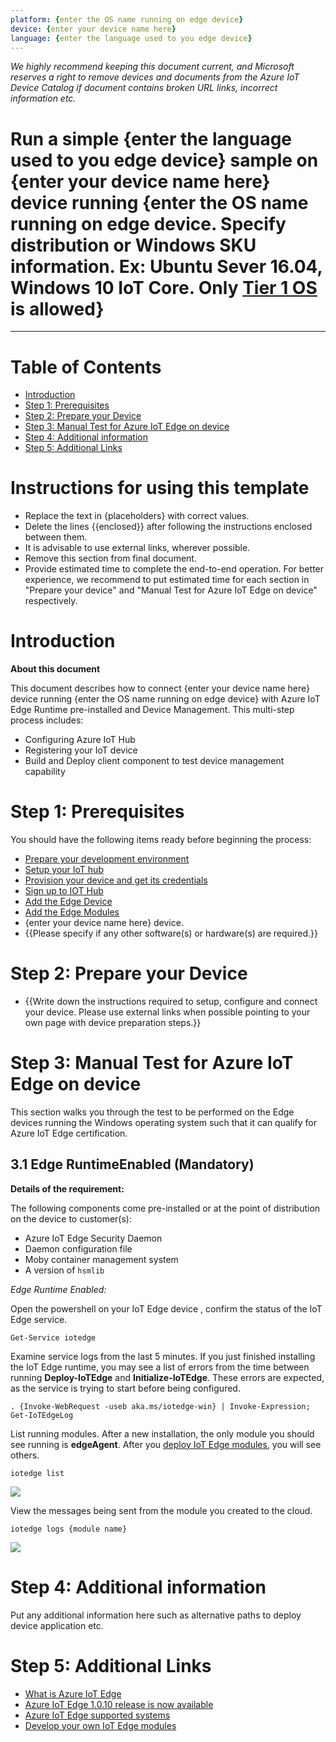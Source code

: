 ```yaml
---
platform: {enter the OS name running on edge device}
device: {enter your device name here}
language: {enter the language used to you edge device}
---
```


*We highly recommend keeping this document current, and Microsoft reserves a right to remove devices and documents from the Azure IoT Device Catalog if document contains broken URL links, incorrect information etc.*

Run a simple {enter the language used to you edge device} sample on {enter your device name here} device running {enter the OS name running on edge device. Specify distribution or Windows SKU information. Ex: Ubuntu Sever 16.04, Windows 10 IoT Core. Only [Tier 1 OS](https://docs.microsoft.com/en-us/azure/iot-edge/support) is allowed}
===
---

# Table of Contents

-   [Introduction](#Introduction)
-   [Step 1: Prerequisites](#Prerequisites)
-   [Step 2: Prepare your Device](#PrepareDevice)
-   [Step 3: Manual Test for Azure IoT Edge on device](#Manual)
-   [Step 4: Additional information](#Additionalinformation)
-   [Step 5: Additional Links](#AdditionalLinks)

# Instructions for using this template

-   Replace the text in {placeholders} with correct values.
-   Delete the lines {{enclosed}} after following the instructions enclosed between them.
-   It is advisable to use external links, wherever possible.
-   Remove this section from final document.
-   Provide estimated time to complete the end-to-end operation. For better experience, we recommend to put estimated time for each section in "Prepare your device" and "Manual Test for Azure IoT Edge on device" respectively.

<a name="Introduction"></a>
# Introduction

**About this document**

This document describes how to connect {enter your device name here} device running {enter the OS name running on edge device} with Azure IoT Edge Runtime pre-installed and Device Management. This multi-step process includes:

-   Configuring Azure IoT Hub
-   Registering your IoT device
-   Build and Deploy client component to test device management capability 

<a name="Prerequisites"></a>
# Step 1: Prerequisites

You should have the following items ready before beginning the process:

-   [Prepare your development environment][setup-devbox-windows]
-   [Setup your IoT hub](https://account.windowsazure.com/signup?offer=ms-azr-0044p)
-   [Provision your device and get its credentials](https://github.com/Azure/azure-iot-device-ecosystem/blob/master/manage_iot_hub.md)
-   [Sign up to IOT Hub](https://account.windowsazure.com/signup?offer=ms-azr-0044p)
-   [Add the Edge Device](https://docs.microsoft.com/en-us/azure/iot-edge/quickstart)
-   [Add the Edge Modules](https://docs.microsoft.com/en-us/azure/iot-edge/quickstart#deploy-a-module)
-   {enter your device name here} device.
-   {{Please specify if any other software(s) or hardware(s) are required.}}

<a name="PrepareDevice"></a>
# Step 2: Prepare your Device

-   {{Write down the instructions required to setup, configure and connect your device. Please use external links when possible pointing to your own page with device preparation steps.}}

<a name="Manual"></a>
# Step 3: Manual Test for Azure IoT Edge on device

This section walks you through the test to be performed on the Edge devices running the Windows operating system such that it can qualify for Azure IoT Edge certification.

<a name="Step-3-1-IoTEdgeRunTime"></a>
## 3.1 Edge RuntimeEnabled (Mandatory)

**Details of the requirement:**

The following components come pre-installed or at the point of distribution on the device to customer(s):

-   Azure IoT Edge Security Daemon
-   Daemon configuration file
-   Moby container management system
-   A version of `hsmlib` 

*Edge Runtime Enabled:*

Open the powershell on your IoT Edge device , confirm the status of the IoT Edge service.

    Get-Service iotedge

Examine service logs from the last 5 minutes. If you just finished installing the IoT Edge runtime, you may see a list of errors from the time between running **Deploy-IoTEdge** and **Initialize-IoTEdge**. These errors are expected, as the service is trying to start before being configured. 

    . {Invoke-WebRequest -useb aka.ms/iotedge-win} | Invoke-Expression; Get-IoTEdgeLog

List running modules. After a new installation, the only module you should see running is **edgeAgent**. After you [deploy IoT Edge modules](https://docs.microsoft.com/en-us/azure/iot-edge/how-to-deploy-modules-portal), you will see others. 

    iotedge list

![](images/edgemodule_status.PNG)

View the messages being sent from the module you created to the cloud.

    iotedge logs {module name}

![](images/edgemodule_logs.PNG)

<a name="Additionalinformation"></a>
# Step 4: Additional information
Put any additional information here such as alternative paths to deploy device application etc.

<a name="AdditionalLinks"></a>
# Step 5: Additional Links

-   [What is Azure IoT Edge](https://docs.microsoft.com/en-us/azure/iot-edge/about-iot-edge?view=iotedge-2018-06)
-   [Azure IoT Edge 1.0.10 release is now available](https://azure.microsoft.com/en-us/updates/iot-edge1-0-10/)
-   [Azure IoT Edge supported systems](https://docs.microsoft.com/en-us/azure/iot-edge/support?view=iotedge-2018-06)
-   [Develop your own IoT Edge modules](https://docs.microsoft.com/en-us/azure/iot-edge/module-development?view=iotedge-2018-06)
  
[setup-devbox-windows]: https://github.com/Azure/azure-iot-sdk-c/blob/master/doc/devbox_setup.md
